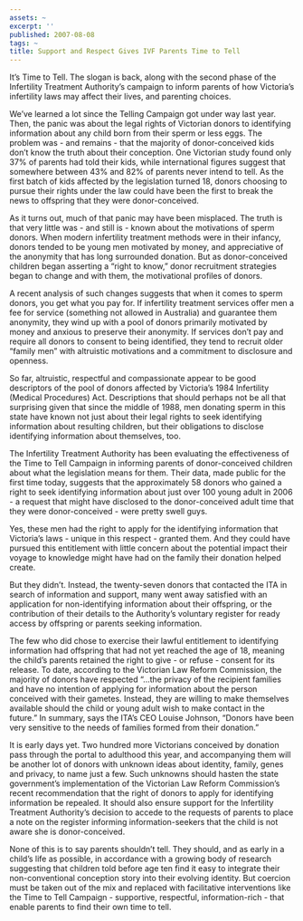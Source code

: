 ```yaml
---
assets: ~
excerpt: ''
published: 2007-08-08
tags: ~
title: Support and Respect Gives IVF Parents Time to Tell
---
```

It’s Time to Tell. The slogan is back, along with the second phase of
the Infertility Treatment Authority’s campaign to inform parents of how
Victoria’s infertility laws may affect their lives, and parenting
choices.

We’ve learned a lot since the Telling Campaign got under way last year.
Then, the panic was about the legal rights of Victorian donors to
identifying information about any child born from their sperm or less
eggs. The problem was - and remains - that the majority of
donor-conceived kids don’t know the truth about their conception. One
Victorian study found only 37% of parents had told their kids, while
international figures suggest that somewhere between 43% and 82% of
parents never intend to tell. As the first batch of kids affected by the
legislation turned 18, donors choosing to pursue their rights under the
law could have been the first to break the news to offspring that they
were donor-conceived.

As it turns out, much of that panic may have been misplaced. The truth
is that very little was - and still is - known about the motivations of
sperm donors. When modern infertility treatment methods were in their
infancy, donors tended to be young men motivated by money, and
appreciative of the anonymity that has long surrounded donation. But as
donor-conceived children began asserting a “right to know,” donor
recruitment strategies began to change and with them, the motivational
profiles of donors.

A recent analysis of such changes suggests that when it comes to sperm
donors, you get what you pay for. If infertility treatment services
offer men a fee for service (something not allowed in Australia) and
guarantee them anonymity, they wind up with a pool of donors primarily
motivated by money and anxious to preserve their anonymity. If services
don’t pay and require all donors to consent to being identified, they
tend to recruit older “family men” with altruistic motivations and a
commitment to disclosure and openness.

So far, altruistic, respectful and compassionate appear to be good
descriptors of the pool of donors affected by Victoria’s 1984
Infertility (Medical Procedures) Act. Descriptions that should perhaps
not be all that surprising given that since the middle of 1988, men
donating sperm in this state have known not just about their legal
rights to seek identifying information about resulting children, but
their obligations to disclose identifying information about themselves,
too.

The Infertility Treatment Authority has been evaluating the
effectiveness of the Time to Tell Campaign in informing parents of
donor-conceived children about what the legislation means for them.
Their data, made public for the first time today, suggests that the
approximately 58 donors who gained a right to seek identifying
information about just over 100 young adult in 2006 - a request that
might have disclosed to the donor-conceived adult time that they were
donor-conceived - were pretty swell guys.

Yes, these men had the right to apply for the identifying information
that Victoria’s laws - unique in this respect - granted them. And they
could have pursued this entitlement with little concern about the
potential impact their voyage to knowledge might have had on the family
their donation helped create.

But they didn’t. Instead, the twenty-seven donors that contacted the ITA
in search of information and support, many went away satisfied with an
application for non-identifying information about their offspring, or
the contribution of their details to the Authority’s voluntary register
for ready access by offspring or parents seeking information.

The few who did chose to exercise their lawful entitlement to
identifying information had offspring that had not yet reached the age
of 18, meaning the child’s parents retained the right to give - or
refuse - consent for its release. To date, according to the Victorian
Law Reform Commission, the majority of donors have respected “…the
privacy of the recipient families and have no intention of applying for
information about the person conceived with their gametes. Instead, they
are willing to make themselves available should the child or young adult
wish to make contact in the future.” In summary, says the ITA’s CEO
Louise Johnson, “Donors have been very sensitive to the needs of
families formed from their donation.”

It is early days yet. Two hundred more Victorians conceived by donation
pass through the portal to adulthood this year, and accompanying them
will be another lot of donors with unknown ideas about identity, family,
genes and privacy, to name just a few. Such unknowns should hasten the
state government’s implementation of the Victorian Law Reform
Commission’s recent recommendation that the right of donors to apply for
identifying information be repealed. It should also ensure support for
the Infertility Treatment Authority’s decision to accede to the requests
of parents to place a note on the register informing information-seekers
that the child is not aware she is donor-conceived.

None of this is to say parents shouldn’t tell. They should, and as early
in a child’s life as possible, in accordance with a growing body of
research suggesting that children told before age ten find it easy to
integrate their non-conventional conception story into their evolving
identity. But coercion must be taken out of the mix and replaced with
facilitative interventions like the Time to Tell Campaign - supportive,
respectful, information-rich - that enable parents to find their own
time to tell.